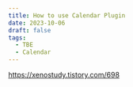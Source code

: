 ```yaml
---
title: How to use Calendar Plugin
date: 2023-10-06
draft: false
tags:
  - TBE
  - Calendar
---
```

https://xenostudy.tistory.com/698